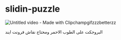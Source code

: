# slidin-puzzle
![Untitled video - Made with Clipchampgifzzzbetterzz](https://github.com/AbdoOmarEg/slidin-puzzle/assets/128975938/456a7e4f-2ea5-4d82-bca0-80e758fed91c)

البروجكت على الطوب الاحمر ومحتاج نقاش فرونت ايند
